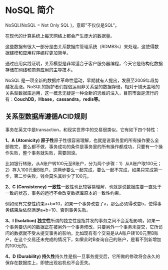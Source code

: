 # **NoSQL 简介**

NoSQL\(NoSQL = Not Only SQL \)，意即"不仅仅是SQL"。

在现代的计算系统上每天网络上都会产生庞大的数据量。

这些数据有很大一部分是由关系数据库管理系统（RDMBSs）来处理，这使得数据建模和应用程序编程更加简单。

通过应用实践证明，关系模型是非常适合于客户服务器编程，今天它是结构化数据存储在网络和商务应用的主导技术。

NoSQL 是一项全新的数据库革命性运动，早期就有人提出，发展至2009年趋势越发高涨。NoSQL的拥护者们提倡运用非关系型的数据存储，相对于铺天盖地的关系型数据库运用，这一概念无疑是一种全新的思维的注入，目前市面是流行的有：**CouchDB，Hbase，cassandra，redis等。**

## **关系型数据库遵循ACID规则**

事务在英文中是transaction，和现实世界中的交易很类似，它有如下四个特性：

**1、A \(Atomicity\) 原子性**原子性很容易理解，也就是说事务里的所有操作要么全部做完，要么都不做，事务成功的条件是事务里的所有操作都成功，只要有一个操作失败，整个事务就失败，需要回滚。

比如银行转账，从A账户转100元至B账户，分为两个步骤：1）从A账户取100元；2）存入100元至B账户。这两步要么一起完成，要么一起不完成，如果只完成第一步，第二步失败，钱会莫名其妙少了100元。

**2、C \(Consistency\) 一致性**一致性也比较容易理解，也就是说数据库要一直处于一致的状态，事务的运行不会改变数据库原本的一致性约束。

例如现有完整性约束a+b=10，如果一个事务改变了a，那么必须得改变b，使得事务结束后依然满足a+b=10，否则事务失败。

**3、I \(Isolation\) 独立性**所谓的独立性是指并发的事务之间不会互相影响，如果一个事务要访问的数据正在被另外一个事务修改，只要另外一个事务未提交，它所访问的数据就不受未提交事务的影响。比如现有有个交易是从A账户转100元至B账户，在这个交易还未完成的情况下，如果此时B查询自己的账户，是看不到新增加的100元的。

**4、D \(Durability\) 持久性**持久性是指一旦事务提交后，它所做的修改将会永久的保存在数据库上，即使出现宕机也不会丢失。

